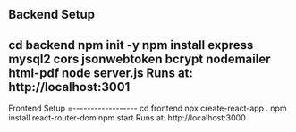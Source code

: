 Backend Setup
---------------------------
cd backend
npm init -y
npm install express mysql2 cors jsonwebtoken bcrypt nodemailer html-pdf
node server.js
Runs at: http://localhost:3001
----------------------------- 
Frontend Setup
=------------------
cd frontend
npx create-react-app .
npm install react-router-dom
npm start
Runs at: http://localhost:3000
